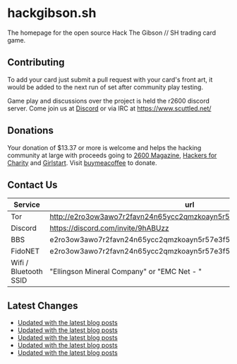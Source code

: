 # hackgibson.sh
The homepage for the open source Hack The Gibson // SH trading card game.


## Contributing

To add your card just submit a pull request with your card's front art, it would be added to the next run of set after community play testing.

Game play and discussions over the project is held the r2600 discord server. Come join us at [Discord](https://discord.com/invite/9hABUzz) or via IRC at https://www.scuttled.net/


## Donations

Your donation of $13.37 or more is welcome and helps the hacking community at large with proceeds going to [2600 Magazine](https://2600.com/), [Hackers for Charity](https://hackersforcharity.org) and [Girlstart](https://girlstart.org).  Visit [buymeacoffee](https://www.buymeacoffee.com/hackgibson.sh) to donate.


## Contact Us

Service | url
-|-
Tor | http://e2ro3ow3awo7r2favn24n65ycc2qmzkoayn5r57e3f56nvjwdcgg32ad.onion
Discord | https://discord.com/invite/9hABUzz
BBS | e2ro3ow3awo7r2favn24n65ycc2qmzkoayn5r57e3f56nvjwdcgg32ad.onion:23
FidoNET | e2ro3ow3awo7r2favn24n65ycc2qmzkoayn5r57e3f56nvjwdcgg32ad.onion:24554
Wifi / Bluetooth SSID | "Ellingson Mineral Company" or "EMC Net - <fidonet address>"

## Latest Changes
<!-- BLOG-POST-LIST:START -->
- [Updated with the latest blog posts](https://github.com/DFW2600/hackgibson.sh/commit/51c35aa2d0081eaa2a49a6a4cbe5ad97687b2a03)
- [Updated with the latest blog posts](https://github.com/DFW2600/hackgibson.sh/commit/1d949fc8c34d3c2a16c61252bb5b9480d4690f9a)
- [Updated with the latest blog posts](https://github.com/DFW2600/hackgibson.sh/commit/15cb8e9ff564e630c164f739ad7b38a465811b69)
- [Updated with the latest blog posts](https://github.com/DFW2600/hackgibson.sh/commit/ac7b8e6a2686efdb03a7dfe3fa38eba8b43342be)
- [Updated with the latest blog posts](https://github.com/DFW2600/hackgibson.sh/commit/1754028b5bd62f1c4d1fbfbbc6e37a54b6a45970)
<!-- BLOG-POST-LIST:END -->
